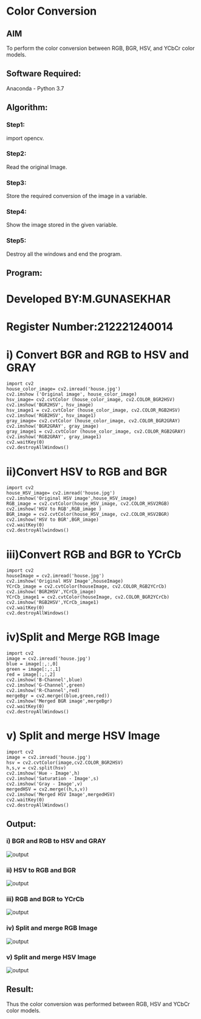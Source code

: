 # Color Conversion
## AIM
To perform the color conversion between RGB, BGR, HSV, and YCbCr color models.

## Software Required:
Anaconda - Python 3.7
## Algorithm:
### Step1:
import opencv.

### Step2:
Read the original Image.

### Step3:
Store the required conversion of the image in a variable.

### Step4:
Show the image stored in the given variable.

### Step5:
Destroy all the windows and end the program.

## Program:
# Developed BY:M.GUNASEKHAR
# Register Number:212221240014
# i) Convert BGR and RGB to HSV and GRAY
```
import cv2
house_color_image= cv2.imread('house.jpg')
cv2.imshow ('Original image', house_color_image)
hsv_image= cv2.cvtColor (house_color_image, cv2.COLOR_BGR2HSV)
cv2.imshow('BGR2HSV', hsv_image)
hsv_image1 = cv2.cvtColor (house_color_image, cv2.COLOR_RGB2HSV)
cv2.imshow('RGB2HSV', hsv_image1)
gray_image= cv2.cvtColor (house_color_image, cv2.COLOR_BGR2GRAY)
cv2.imshow('BGR2GRAY', gray_image)
gray_image1 = cv2.cvtColor (house_color_image, cv2.COLOR_RGB2GRAY)
cv2.imshow('RGB2GRAY', gray_image1)
cv2.waitKey(0)
cv2.destroyAllWindows()
```



# ii)Convert HSV to RGB and BGR
```
import cv2
house_HSV_image= cv2.imread('house.jpg')
cv2.imshow('Original HSV image',house_HSV_image)
RGB_image = cv2.cvtColor(house_HSV_image, cv2.COLOR_HSV2RGB)
cv2.imshow('HSV to RGB',RGB_image )
BGR_image = cv2.cvtColor(house_HSV_image, cv2.COLOR_HSV2BGR)
cv2.imshow('HSV to BGR',BGR_image)
cv2.waitKey(0)
cv2.destroyAllwindows()
```



# iii)Convert RGB and BGR to YCrCb
```
import cv2
houseImage = cv2.imread('house.jpg')
cv2.imshow('Original HSV Image',houseImage)
YCrCb_image = cv2.cvtColor(houseImage, cv2.COLOR_RGB2YCrCb)
cv2.imshow('BGR2HSV',YCrCb_image)
YCrCb_image1 = cv2.cvtColor(houseImage, cv2.COLOR_BGR2YCrCb)
cv2.imshow('RGB2HSV',YCrCb_image1)
cv2.waitKey(0)
cv2.destroyAllWindows()
```


# iv)Split and Merge RGB Image
```
import cv2
image = cv2.imread('house.jpg')
blue = image[:,:,0]
green = image[:,:,1]
red = image[:,:,2]
cv2.imshow('B-Channel',blue)
cv2.imshow('G-Channel',green)
cv2.imshow('R-Channel',red)
mergeBgr = cv2.merge((blue,green,red))
cv2.imshow('Merged BGR image',mergeBgr)
cv2.waitKey(0)
cv2.destroyAllWindows()
```


# v) Split and merge HSV Image
```
import cv2
image = cv2.imread('house.jpg')
hsv = cv2.cvtColor(image,cv2.COLOR_BGR2HSV)
h,s,v = cv2.split(hsv)
cv2.imshow('Hue - Image',h)
cv2.imshow('Saturation - Image',s)
cv2.imshow('Gray - Image',v)
mergedHSV = cv2.merge((h,s,v))
cv2.imshow('Merged HSV Image',mergedHSV)
cv2.waitKey(0)
cv2.destroyAllWindows()
```


## Output:
### i) BGR and RGB to HSV and GRAY
![output](https://github.com/gunasekhar159/Color-Conversion/blob/main/ex3.jpg?raw=true)

### ii) HSV to RGB and BGR
![output](https://github.com/gunasekhar159/Color-Conversion/blob/main/!2.jpg?raw=true)

### iii) RGB and BGR to YCrCb
![output](https://github.com/gunasekhar159/Color-Conversion/blob/main/!3.jpg?raw=true)
### iv) Split and merge RGB Image
![output](https://github.com/gunasekhar159/Color-Conversion/blob/main/!4.jpg?raw=true)

### v) Split and merge HSV Image
![output](https://github.com/gunasekhar159/Color-Conversion/blob/main/!5.jpg?raw=true)


## Result:
Thus the color conversion was performed between RGB, HSV and YCbCr color models.
